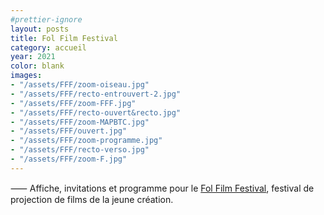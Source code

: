 ```yaml
---
#prettier-ignore
layout: posts
title: Fol Film Festival
category: accueil
year: 2021
color: blank
images:
- "/assets/FFF/zoom-oiseau.jpg"
- "/assets/FFF/recto-entrouvert-2.jpg"
- "/assets/FFF/zoom-FFF.jpg"
- "/assets/FFF/recto-ouvert&recto.jpg"
- "/assets/FFF/zoom-MAPBTC.jpg"
- "/assets/FFF/ouvert.jpg"
- "/assets/FFF/zoom-programme.jpg"
- "/assets/FFF/recto-verso.jpg"
- "/assets/FFF/zoom-F.jpg"
---
```


⸺ Affiche, invitations et programme pour le [Fol Film Festival][1], festival de projection de films de la jeune création.

[1]: https://folfilmfestival.com
